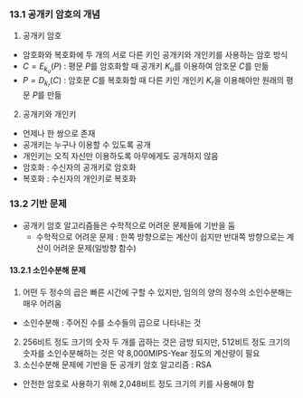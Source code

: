 ### 13.1 공개키 암호의 개념

1. 공개키 암호

- 암호화와 복호화에 두 개의 서로 다른 키인 공개키와 개인키를 사용하는 암호 방식
- $C = E_{k_u}(P)$ : 평문 $P$를 암호화할 때 공개키 $K_u$를 이용하여 암호문 $C$를 만듦
- $P = D_{k_r}(C)$ : 암호문 $C$를 복호화할 때 다른 키인 개인키 $K_r$을 이용해야만 원래의 평문 $P$를 만듦

2. 공개키와 개인키

- 언제나 한 쌍으로 존재
- 공개키는 누구나 이용할 수 있도록 공개
- 개인키는 오직 자신만 이용하도록 아무에게도 공개하지 않음
- 암호화 : 수신자의 공개키로 암호화
- 복호화 : 수신자의 개인키로 복호화

### 13.2 기반 문제

- 공개키 암호 알고리즘들은 수학적으로 어려운 문제들에 기반을 둠
  - 수학적으로 어려운 문제 : 한쪽 방향으로는 계산이 쉽지만 반대쪽 방향으로는 계산이 어려운 문제(일방향 함수)

#### 13.2.1 소인수분해 문제

1. 어떤 두 정수의 곱은 빠른 시간에 구할 수 있지만, 임의의 양의 정수의 소인수분해는 매우 어려움

- 소인수분해 : 주어진 수를 소수들의 곱으로 나타내는 것

2. 256비트 정도 크기의 숫자 두 개를 곱하는 것은 금방 되지만, 512비트 정도 크기의 숫자를 소인수분해하는 것은 약 8,000MIPS\-Year 정도의 계산량이 필요
3. 소신수분해 문제에 기반을 둔 공개키 암호 알고리즘 : RSA

- 안전한 암호로 사용하기 위해 2,048비트 정도 크기의 키를 사용해야 함
